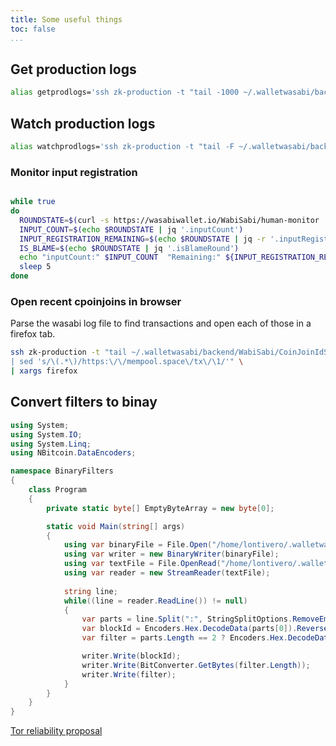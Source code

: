 ```yaml
---
title: Some useful things
toc: false
...
```


## Get production logs

```bash
alias getprodlogs='ssh zk-production -t "tail -1000 ~/.walletwasabi/backend/Logs.txt"'
```

## Watch production logs

```bash
alias watchprodlogs='ssh zk-production -t "tail -F ~/.walletwasabi/backend/Logs.txt"'
```

### Monitor input registration

```bash

while true
do
  ROUNDSTATE=$(curl -s https://wasabiwallet.io/WabiSabi/human-monitor | jq '.roundStates[0]')
  INPUT_COUNT=$(echo $ROUNDSTATE | jq '.inputCount')
  INPUT_REGISTRATION_REMAINING=$(echo $ROUNDSTATE | jq -r '.inputRegistrationRemaining')
  IS_BLAME=$(echo $ROUNDSTATE | jq '.isBlameRound')
  echo "inputCount:" $INPUT_COUNT  "Remaining:" ${INPUT_REGISTRATION_REMAINING:6}  "Blame:" $IS_BLAME 
  sleep 5
done
```

### Open recent cpoinjoins in browser

Parse the wasabi log file to find transactions and open each of those in a firefox tab.

```bash
ssh zk-production -t "tail ~/.walletwasabi/backend/WabiSabi/CoinJoinIdStore.txt \
| sed 's/\(.*\)/https:\/\/mempool.space\/tx\/\1/'" \
| xargs firefox
```

## Convert filters to binay

```c#
using System;
using System.IO;
using System.Linq;
using NBitcoin.DataEncoders;

namespace BinaryFilters
{
    class Program
    {
        private static byte[] EmptyByteArray = new byte[0];

        static void Main(string[] args)
        {
            using var binaryFile = File.Open("/home/lontivero/.walletwasabi/client/IndexMain.bin", FileMode.Truncate);
            using var writer = new BinaryWriter(binaryFile);
            using var textFile = File.OpenRead("/home/lontivero/.walletwasabi/client/IndexMain.dat");
            using var reader = new StreamReader(textFile);
            
            string line;
            while((line = reader.ReadLine()) != null)
            {
                var parts = line.Split(":", StringSplitOptions.RemoveEmptyEntries);
                var blockId = Encoders.Hex.DecodeData(parts[0]).Reverse().ToArray();
                var filter = parts.Length == 2 ? Encoders.Hex.DecodeData(parts[1]) : EmptyByteArray;

                writer.Write(blockId);
                writer.Write(BitConverter.GetBytes(filter.Length));
                writer.Write(filter);
            }
        }
    }
}
```

[Tor reliability proposal](tor_reliability_proposal)

